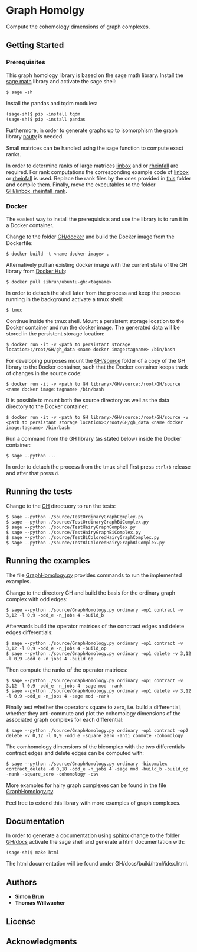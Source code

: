 # Graph Homolgy

Compute the cohomology dimensions of graph complexes.

## Getting Started

### Prerequisites
This graph homology library is based on the sage math library. Install the [sage math](http://www.sagemath.org) library and activate the sage shell:
```
$ sage -sh
```
Install the pandas and tqdm modules:
```
(sage-sh)$ pip -install tqdm
(sage-sh)$ pip -install pandas
```
Furthermore, in order to generate graphs up to isomorphism the graph library [nauty](http://pallini.di.uniroma1.it/) is needed.

Small matrices can be handled using the sage function to compute exact ranks.

In order to determine ranks of large matrices [linbox](https://github.com/linbox-team) and or [rheinfall](https://github.com/riccardomurri/rheinfall)
are required. 
For rank computations the corresponding example code of [linbox](https://github.com/linbox-team/linbox/blob/master/examples/rank.C) or 
[rheinfall](https://github.com/riccardomurri/rheinfall/blob/master/src.c%2B%2B/examples/rank.cpp) is used.
Replace the rank files by the ones provided in [this](https://github.com/sibrun/GH/tree/master/linbox_rheinfall_rank) folder and compile them.
Finally, move the executables to the folder [GH/linbox_rheinfall_rank](https://github.com/sibrun/GH/tree/master/linbox_rheinfall_rank).

### Docker
The easiest way to install the prerequisists and use the library is to run it in a Docker container.

Change to the folder [GH/docker](https://github.com/sibrun/GH/tree/master/docker) and build the Docker image from the Dockerfile:
```
$ docker build -t <name docker image> .
```
Alternatively pull an existing docker image with the current state of the GH library from 
[Docker Hub](https://hub.docker.com/repository/docker/sibrun/ubuntu-gh):
```
$ docker pull sibrun/ubuntu-gh:<tagname>
```
In order to detach the shell later from the process and keep the process running in the background activate a tmux shell:
```
$ tmux
```
Continue inside the tmux shell.
Mount a persistent storage location to the Docker container and run the docker image. 
The generated data will be stored in the persistent storage location:
```
$ docker run -it -v <path to persistant storage location>:/root/GH/gh_data <name docker image:tagname> /bin/bash
```
For developing purposes mount the [GH/source](https://github.com/sibrun/GH/tree/master/source) 
folder of a copy of the GH library to the Docker container, such that the Docker container keeps track of changes in the source code:
```
$ docker run -it -v <path to GH library>/GH/source:/root/GH/source <name docker image:tagname> /bin/bash
```
It is possible to mount both the source directory as well as the data directory to the Docker container:
```
$ docker run -it -v <path to GH library>/GH/source:/root/GH/source -v <path to persistant storage location>:/root/GH/gh_data <name docker image:tagname> /bin/bash
```
Run a command from the GH library (as stated below) inside the Docker container:
```
$ sage --python ... 
```
In order to detach the process from the tmux shell first press `ctrl+b` release and after that press `d`.

## Running the tests

Change to the [GH](https://github.com/sibrun/GH) directuory to run the tests:
```
$ sage --python ./source/TestOrdinaryGraphComplex.py
$ sage --python ./source/TestOrdinaryGraphBiComplex.py
$ sage --python ./source/TestHairyGraphComplex.py
$ sage --python ./source/TestHairyGraphBiComplex.py
$ sage --python ./source/TestBiColoredHairyGraphComplex.py
$ sage --python ./source/TestBiColoredHairyGraphBiComplex.py
```

## Running the examples

The file [GraphHomology.py](https://github.com/sibrun/GH/blob/master/source/GraphHomology.py) provides commands to run the implemented
examples. 

Change to the directory GH and build the basis for the ordinary graph complex with odd edges:
```
$ sage --python ./source/GraphHomology.py ordinary -op1 contract -v 3,12 -l 0,9 -odd_e -n_jobs 4 -build_b
```
Afterwards build the operator matrices of the conctract edges and delete edges differentials: 
```
$ sage --python ./source/GraphHomology.py ordinary -op1 contract -v 3,12 -l 0,9 -odd_e -n_jobs 4 -build_op
$ sage --python ./source/GraphHomology.py ordinary -op1 delete -v 3,12 -l 0,9 -odd_e -n_jobs 4 -build_op
```
Then compute the ranks of the operator matrices:
```
$ sage --python ./source/GraphHomology.py ordinary -op1 contract -v 3,12 -l 0,9 -odd_e -n_jobs 4 -sage mod -rank
$ sage --python ./source/GraphHomology.py ordinary -op1 delete -v 3,12 -l 0,9 -odd_e -n_jobs 4 -sage mod -rank
```
Finally test whether the operators square to zero, i.e. build a differential, whether they anti-commute and plot the 
cohomology dimensions of the associated graph complexs for each differential:
```
$ sage --python ./source/GraphHomology.py ordinary -op1 contract -op2 delete -v 0,12 -l 0,9 -odd_e -square_zero -anti_commute -cohomology
```
The comhomology dimensions of the bicomplex with the two differentials contract edges and delete edges can be computed with:
```
$ sage --python ./source/GraphHomology.py ordinary -bicomplex contract_delete -d 0,18 -odd_e -n_jobs 4 -sage mod -build_b -build_op -rank -square_zero -cohomology -csv
```

More examples for hairy graph complexes can be found in the file [GraphHomology.py](https://github.com/sibrun/GH/blob/master/source/GraphHomology.py).

Feel free to extend this library with more examples of graph complexes.

## Documentation
In order to generate a documentation using [sphinx](http://www.sphinx-doc.org/en/master/#) change to the folder 
[GH/docs](https://github.com/sibrun/GH/tree/master/docs) activate the sage shell and generate a html documentation with:
```
(sage-sh)$ make html
```
The html documentation will be found under GH/docs/build/html/idex.html.

## Authors

* **Simon Brun** 
* **Thomas Willwacher**

## License


## Acknowledgments



